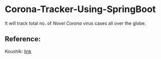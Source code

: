 # Corona-Tracker-Using-SpringBoot
It will track total no. of *Novel Corona* virus cases all over the globe.

## Reference:

Koushik: [link](https://github.com/koushikkothagal/coronavirus-tracker)
